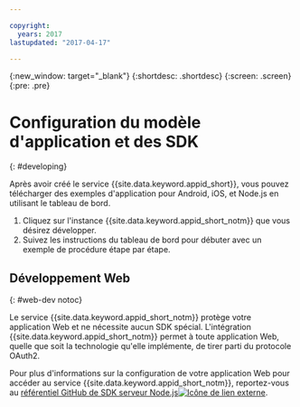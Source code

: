 ```yaml
---

copyright:
  years: 2017
lastupdated: "2017-04-17"

---
```


{:new_window: target="_blank"}
{:shortdesc: .shortdesc}
{:screen: .screen}
{:pre: .pre}

# Configuration du modèle d'application et des SDK
{: #developing}

Après avoir créé le service {{site.data.keyword.appid_short}}, vous pouvez télécharger des exemples d'application pour Android, iOS, et Node.js en utilisant le tableau de bord.

1. Cliquez sur l'instance {{site.data.keyword.appid_short_notm}} que vous désirez développer.
2. Suivez les instructions du tableau de bord pour débuter avec un exemple de procédure étape par étape.


## Développement Web
{: #web-dev notoc}

Le service {{site.data.keyword.appid_short_notm}} protège votre application Web et ne nécessite aucun SDK spécial. <!--- You can use different identity providers in addition to the protection that is provided by the service.---> L'intégration {{site.data.keyword.appid_short_notm}} permet à toute application Web, quelle que soit la technologie qu'elle implémente, de tirer parti du protocole OAuth2.

Pour plus d'informations sur la configuration de votre application Web pour accéder au service {{site.data.keyword.appid_short_notm}}, reportez-vous au <a href="https://github.com/ibm-cloud-security/appid-serversdk-nodejs" target="_blank">référentiel GitHub de SDK serveur Node.js<img src="../../icons/launch-glyph.svg" alt="Icône de lien externe"></a>.
